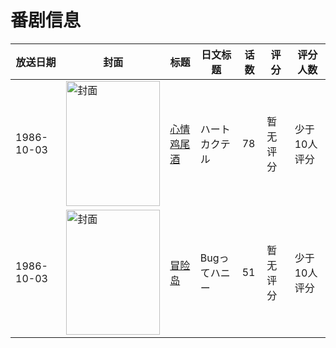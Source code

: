 # 番剧信息

|放送日期|封面|标题|日文标题|话数|评分|评分人数|
|---|---|---|---|---|---|---|
|1986-10-03|<img src="https://lain.bgm.tv/pic/cover/c/ba/0c/164980_AcSKC.jpg" alt="封面" style="width:150px;height:200px;object-fit:cover;">|[心情鸡尾酒](https://bangumi.tv/subject/164980)|ハートカクテル|78|暂无评分|少于10人评分|
|1986-10-03|<img src="https://lain.bgm.tv/pic/cover/c/42/f3/196985_W6qJW.jpg" alt="封面" style="width:150px;height:200px;object-fit:cover;">|[冒险岛](https://bangumi.tv/subject/196985)|Bugってハニー|51|暂无评分|少于10人评分|
